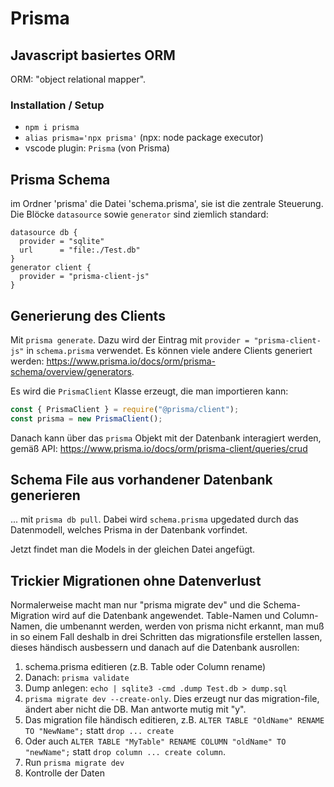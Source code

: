 # Prisma

## Javascript basiertes ORM

ORM: "object relational mapper".

### Installation / Setup

-   `npm i prisma`
-   `alias prisma='npx prisma'` (npx: node package executor)
-   vscode plugin: `Prisma` (von Prisma)

## Prisma Schema

im Ordner 'prisma' die Datei 'schema.prisma', sie ist die zentrale Steuerung.
Die Blöcke `datasource` sowie `generator` sind ziemlich standard:

```prisma
datasource db {
  provider = "sqlite"
  url      = "file:./Test.db"
}
generator client {
  provider = "prisma-client-js"
}
```

## Generierung des Clients

Mit `prisma generate`. Dazu wird der Eintrag mit `provider = "prisma-client-js"`
in `schema.prisma` verwendet. Es können viele andere Clients generiert werden:
<https://www.prisma.io/docs/orm/prisma-schema/overview/generators>.

Es wird die `PrismaClient` Klasse erzeugt, die man importieren kann:

```javascript
const { PrismaClient } = require("@prisma/client");
const prisma = new PrismaClient();
```

Danach kann über das `prisma` Objekt mit der Datenbank interagiert werden, gemäß
API: <https://www.prisma.io/docs/orm/prisma-client/queries/crud>

## Schema File aus vorhandener Datenbank generieren

... mit `prisma db pull`. Dabei wird `schema.prisma` upgedated durch das
Datenmodell, welches Prisma in der Datenbank vorfindet.

Jetzt findet man die Models in der gleichen Datei angefügt.

## Trickier Migrationen ohne Datenverlust

Normalerweise macht man nur "prisma migrate dev" und die Schema-Migration wird
auf die Datenbank angewendet. Table-Namen und Column-Namen, die umbenannt
werden, werden von prisma nicht erkannt, man muß in so einem Fall deshalb in
drei Schritten das migrationsfile erstellen lassen, dieses händisch ausbessern
und danach auf die Datenbank ausrollen:

1. schema.prisma editieren (z.B. Table oder Column rename)
1. Danach: `prisma validate`
1. Dump anlegen: `echo | sqlite3 -cmd .dump Test.db > dump.sql`
1. `prisma migrate dev --create-only`. Dies erzeugt nur das migration-file,
   ändert aber nicht die DB. Man antworte mutig mit "y".
1. Das migration file händisch editieren, z.B.
   `ALTER TABLE "OldName" RENAME TO "NewName";` statt `drop ... create`
1. Oder auch `ALTER TABLE "MyTable" RENAME COLUMN "oldName" TO "newName";` statt
   `drop column ... create column`.
1. Run `prisma migrate dev`
1. Kontrolle der Daten
